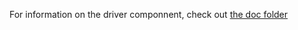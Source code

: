 For information on the driver componnent, check out [the doc folder](https://github.com/alkalmazasfejlesztes/hf2021-rrrr/tree/master/doc)
